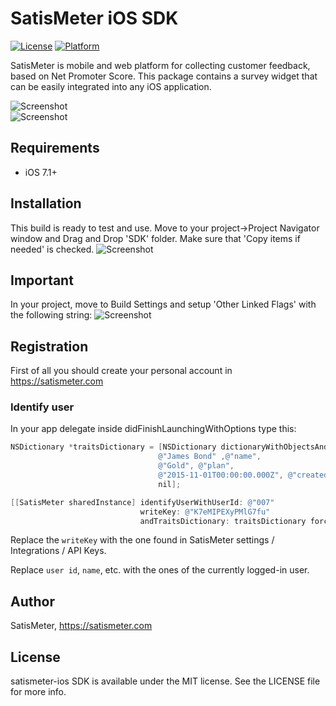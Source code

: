# SatisMeter iOS SDK

[![License](https://img.shields.io/cocoapods/l/SatisMeter.svg?style=flat)](http://cocoapods.org/pods/SatisMeter)
[![Platform](https://img.shields.io/cocoapods/p/SatisMeter.svg?style=flat)](http://cocoapods.org/pods/SatisMeter)

SatisMeter is mobile and web platform for collecting customer feedback, based on Net Promoter Score. This package contains a survey widget that can be easily integrated into any iOS application.

![Screenshot](https://raw.githubusercontent.com/satismeter/satismeter-ios/master/Images/iphone-satismeter.png)  
![Screenshot](https://raw.githubusercontent.com/satismeter/satismeter-ios/master/Images/iphone-satismeter-follow-up-question.png)

## Requirements
 - iOS 7.1+
## Installation
This build is ready to test and use. 
Move to your project->Project Navigator window and Drag and Drop 'SDK' folder. Make sure that 'Copy items if needed' is checked.
![Screenshot](https://raw.githubusercontent.com/satismeter/satismeter-ios/master/Images/Copy.png)
## Important
In your project, move to Build Settings and setup 'Other Linked Flags' with the following string:
![Screenshot](https://raw.githubusercontent.com/satismeter/satismeter-ios/master/Images/lib.png)
## Registration
First of all you should create your personal account in https://satismeter.com
### Identify user

In your app delegate inside didFinishLaunchingWithOptions type this:

```objective-c
NSDictionary *traitsDictionary = [NSDictionary dictionaryWithObjectsAndKeys:
                                 @"James Bond" ,@"name",
                                 @"Gold", @"plan",
                                 @"2015-11-01T00:00:00.000Z", @"createdAt",
                                 nil];

[[SatisMeter sharedInstance] identifyUserWithUserId: @"007"
                             writeKey: @"K7eMIPEXyPMlG7fu"
                             andTraitsDictionary: traitsDictionary forceSurvey:NO/*YES to show survey every time*/];
```

Replace the `writeKey` with the one found in SatisMeter settings / Integrations / API Keys.

Replace `user id`, `name`, etc. with the ones of the currently logged-in user.

## Author

SatisMeter, https://satismeter.com

## License

satismeter-ios SDK is available under the MIT license. See the LICENSE file for more info.
